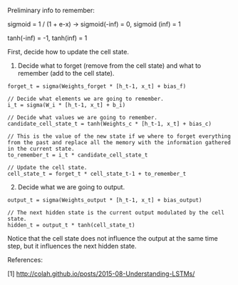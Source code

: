 Preliminary info to remember:

sigmoid = 1 / (1 + e-x)  ->  sigmoid(-inf) = 0, sigmoid (inf) = 1 

tanh(-inf) = -1, tanh(inf) = 1

First, decide how to update the cell state.

1. Decide what to forget (remove from the cell state) and what to remember (add to the cell state).

```
forget_t = sigma(Weights_forget * [h_t-1, x_t] + bias_f)

// Decide what elements we are going to remember.
i_t = sigma(W_i * [h_t-1, x_t] + b_i)

// Decide what values we are going to remember.
candidate_cell_state_t = tanh(Weights_c * [h_t-1, x_t] + bias_c) 

// This is the value of the new state if we where to forget everything from the past and replace all the memory with the information gathered in the current state.
to_remember_t = i_t * candidate_cell_state_t

// Update the cell state.
cell_state_t = forget_t * cell_state_t-1 + to_remember_t 
```

2. Decide what we are going to output.

```
output_t = sigma(Weights_output * [h_t-1, x_t] + bias_output)

// The next hidden state is the current output modulated by the cell state.
hidden_t = output_t * tanh(cell_state_t) 
```

Notice that the cell state does not influence the output at the same time step, but it influences the next hidden state.

References:

[1] http://colah.github.io/posts/2015-08-Understanding-LSTMs/
